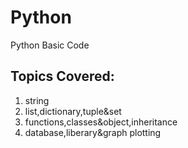 # Python
Python Basic Code

## Topics  Covered:
1. string
1. list,dictionary,tuple&set
1. functions,classes&object,inheritance
1. database,liberary&graph plotting



